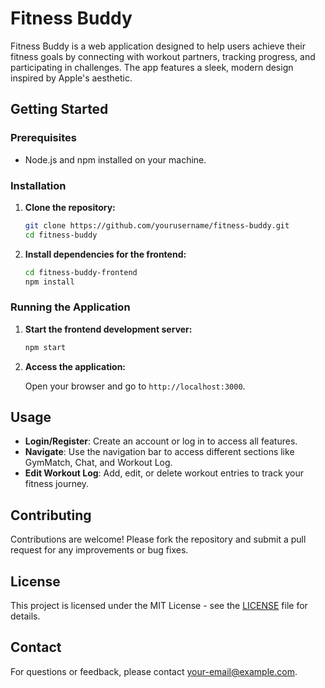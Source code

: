 # Fitness Buddy

Fitness Buddy is a web application designed to help users achieve their fitness goals by connecting with workout partners, tracking progress, and participating in challenges. The app features a sleek, modern design inspired by Apple's aesthetic.


## Getting Started

### Prerequisites

- Node.js and npm installed on your machine.

### Installation

1. **Clone the repository:**

   ```bash
   git clone https://github.com/yourusername/fitness-buddy.git
   cd fitness-buddy
   ```

2. **Install dependencies for the frontend:**

   ```bash
   cd fitness-buddy-frontend
   npm install
   ```

### Running the Application

1. **Start the frontend development server:**

   ```bash
   npm start
   ```

2. **Access the application:**

   Open your browser and go to `http://localhost:3000`.

## Usage

- **Login/Register**: Create an account or log in to access all features.
- **Navigate**: Use the navigation bar to access different sections like GymMatch, Chat, and Workout Log.
- **Edit Workout Log**: Add, edit, or delete workout entries to track your fitness journey.

## Contributing

Contributions are welcome! Please fork the repository and submit a pull request for any improvements or bug fixes.

## License

This project is licensed under the MIT License - see the [LICENSE](LICENSE) file for details.

## Contact

For questions or feedback, please contact [your-email@example.com](mailto:your-email@example.com).
